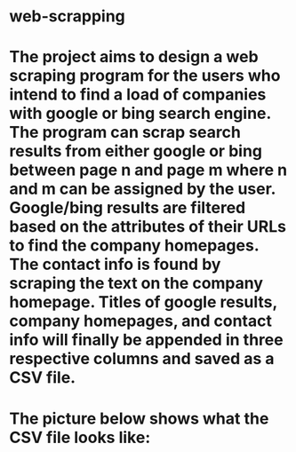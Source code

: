 # web-scrapping

# The project aims to design a web scraping program for the users who intend to find a load of companies with google or bing search engine. The program can scrap search results from either google or bing between page n and page m where n and m can be assigned by the user. Google/bing results are filtered based on the attributes of their URLs to find the company homepages. The contact info is found by scraping the text on the company homepage. Titles of google results, company homepages, and contact info will finally be appended in three respective columns and saved as a CSV file.


# The picture below shows what the CSV file looks like: 